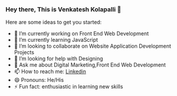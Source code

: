 ### Hey there, This is Venkatesh Kolapalli 👋


Here are some ideas to get you started:

- 🔭 I’m currently working on  Front End Web Development
- 🌱 I’m currently learning  JavaScript
- 👯 I’m looking to collaborate on  Website Application Development Projects
- 🤔 I’m looking for help with Designing
- 💬 Ask me about Digital Marketing,Front End Web Development
- 📫 How to reach me: [Linkedin](https://www.linkedin.com/in/venkatesh-kolapalli-8011081b5)
- 😄 Pronouns: He/His
- ⚡ Fun fact: enthusiastic in learning new skills

